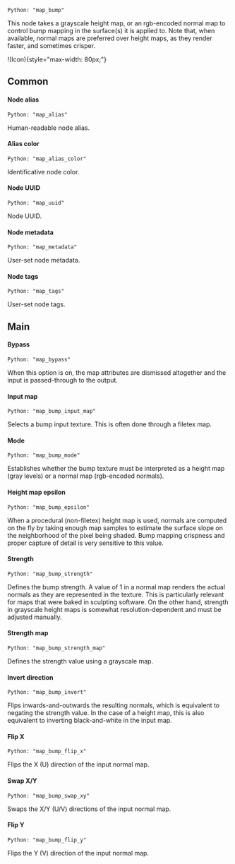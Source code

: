 `Python: "map_bump"`

This node takes a grayscale height map, or an rgb-encoded normal map to control bump mapping in the surface(s) it is applied to. Note that, when available, normal maps are preferred over height maps, as they render faster, and sometimes crisper.

!(Icon){style="max-width: 80px;"}

## Common

#### Node alias
`Python: "map_alias"`

Human-readable node alias.

#### Alias color
`Python: "map_alias_color"`

Identificative node color.

#### Node UUID
`Python: "map_uuid"`

Node UUID.

#### Node metadata
`Python: "map_metadata"`

User-set node metadata.

#### Node tags
`Python: "map_tags"`

User-set node tags.

## Main

#### Bypass
`Python: "map_bypass"`

When this option is on, the map attributes are dismissed altogether and the input is passed-through to the output.

#### Input map
`Python: "map_bump_input_map"`

Selects a bump input texture. This is often done through a filetex map.

#### Mode
`Python: "map_bump_mode"`

Establishes whether the bump texture must be interpreted as a height map (gray levels) or a normal map (rgb-encoded normals).

#### Height map epsilon
`Python: "map_bump_epsilon"`

When a procedural (non-filetex) height map is used, normals are computed on the fly by taking enough map samples to estimate the surface slope on the neighborhood of the pixel being shaded. Bump mapping crispness and proper capture of detail is very sensitive to this value.

#### Strength
`Python: "map_bump_strength"`

Defines the bump strength. A value of 1 in a normal map renders the actual normals as they are represented in the texture. This is particularly relevant for maps that were baked in sculpting software. On the other hand, strength in grayscale height maps is somewhat resolution-dependent and must be adjusted manually.

#### Strength map
`Python: "map_bump_strength_map"`

Defines the strength value using a grayscale map.

#### Invert direction
`Python: "map_bump_invert"`

Flips inwards-and-outwards the resulting normals, which is equivalent to negating the strength value. In the case of a height map, this is also equivalent to inverting black-and-white in the input map.

#### Flip X
`Python: "map_bump_flip_x"`

Flips the X (U) direction of the input normal map.

#### Swap X/Y
`Python: "map_bump_swap_xy"`

Swaps the X/Y (U/V) directions of the input normal map.

#### Flip Y
`Python: "map_bump_flip_y"`

Flips the Y (V) direction of the input normal map.

